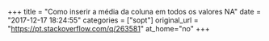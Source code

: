 +++
title = "Como inserir a média da coluna em todos os valores NA"
date = "2017-12-17 18:24:55"
categories = ["sopt"]
original_url = "https://pt.stackoverflow.com/q/263581"
at_home="no"
+++

